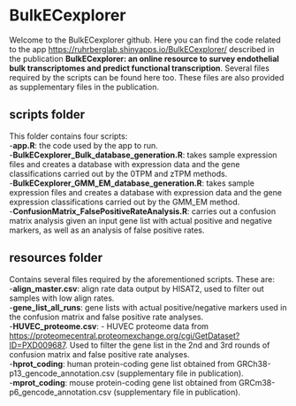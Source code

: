 # BulkECexplorer
Welcome to the BulkECexplorer github. Here you can find the code related to the app https://ruhrberglab.shinyapps.io/BulkECexplorer/ described in the publication **BulkECexplorer: an online resource to survey endothelial bulk transcriptomes and predict functional transcription**. Several files required by the scripts can be found here too. These files are also provided as supplementary files in the publication.  
## scripts folder
This folder contains four scripts:  
-**app.R**: the code used by the app to run.  
-**BulkECexplorer_Bulk_database_generation.R**: takes sample expression files and creates a database with expression data and the gene classifications carried out by the 0TPM and zTPM methods.  
-**BulkECexplorer_GMM_EM_database_generation.R**: takes sample expression files and creates a database with expression data and the gene expression classifications carried out by the GMM_EM method.  
-**ConfusionMatrix_FalsePositiveRateAnalysis.R**: carries out a confusion matrix analysis given an input gene list with actual positive and negative markers, as well as an analysis of false positive rates.  
## resources folder
Contains several files required by the aforementioned scripts. These are:  
-**align_master.csv**: align rate data output by HISAT2, used to filter out samples with low align rates.  
-**gene_list_all_runs**: gene lists with actual positive/negative markers used in the confusion matrix and false positive rate analyses.  
-**HUVEC_proteome.csv**: - HUVEC proteome data from https://proteomecentral.proteomexchange.org/cgi/GetDataset?ID=PXD009687. Used to filter the gene list in the 2nd and 3rd rounds of confusion matrix and false positive rate analyses.  
-**hprot_coding**: human protein-coding gene list obtained from GRCh38-p13_gencode_annotation.csv (supplementary file in publication).  
-**mprot_coding**: mouse protein-coding gene list obtained from GRCm38-p6_gencode_annotation.csv (supplementary file in publication).  

